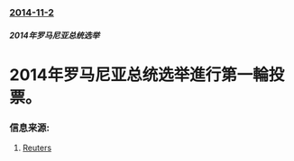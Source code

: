 ### [2014-11-2](/news/2014/11/2/index.md)

##### 2014年罗马尼亚总统选举
#  2014年罗马尼亚总统选举進行第一輪投票。 




### 信息来源:

1. [Reuters](http://www.reuters.com/article/2014/11/03/us-romania-election-idUSKBN0IL3BN20141103)

